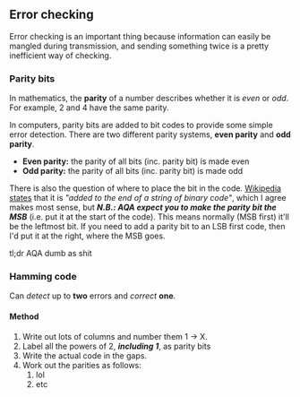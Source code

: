 Error checking
--------------

Error checking is an important thing because information can easily be
mangled during transmission, and sending something twice is a pretty
inefficient way of checking.


### Parity bits

In mathematics, the **parity** of a number describes whether it is
*even* or *odd*. For example, 2 and 4 have the same parity.

In computers, parity bits are added to bit codes to provide some simple
error detection. There are two different parity systems, **even parity**
and **odd parity**. 

  * **Even parity:** the parity of all bits (inc. parity bit) is made
    even
  * **Odd parity:** the parity of all bits (inc. parity bit) is made odd

There is also the question of where to place the bit in the code.
[Wikipedia states](!Wikipedia "Parity bit") that it is *"added to the
end of a string of binary code"*, which I agree makes most sense, but
***N.B.: AQA expect you to make the parity bit the MSB*** (i.e. put it
at the start of the code). This means normally (MSB first) it'll be the
leftmost bit. If you need to add a parity bit to an LSB first code, then
I'd put it at the right, where the MSB goes.

tl;dr AQA dumb as shit


### Hamming code

Can *detect* up to **two** errors and *correct* **one**.


#### Method

  1. Write out lots of columns and number them 1 -> X.
  2. Label all the powers of 2, ***including 1***, as parity bits
  3. Write the actual code in the gaps.
  4. Work out the parities as follows:
      1. lol
      2. etc
